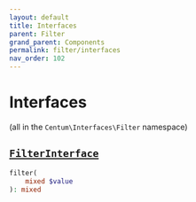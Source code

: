 ```yaml
---
layout: default
title: Interfaces
parent: Filter
grand_parent: Components
permalink: filter/interfaces
nav_order: 102
---
```




# Interfaces

(all in the `Centum\Interfaces\Filter` namespace)



## [`FilterInterface`](https://github.com/SidRoberts/centum/blob/main/src/Interfaces/Filter/FilterInterface.php)

```php
filter(
    mixed $value
): mixed
```

